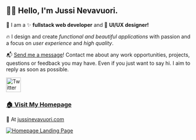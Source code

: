 ## 👋🏻 Hello, I'm Jussi Nevavuori.

💬 I am a ✨ **fullstack web developer** and 🎨 **UI/UX designer!**

🔥 I design and create _functional and beautiful applications_ with passion and a focus on _user experience_ and _high quality_.

📬 [Send me a message](https://jussinevavuori.com/contact/)! Contact me about any work opportunities, projects, questions or feedback you may have. Even if you just want to say hi. I aim to reply as soon as possible.

<div class="social-icons">
  <div class="social-icons-image">
    <a href="[http://www.twitter.com](https://twitter.com/jussinevavuori)">
      <img
        src="http://jonbennallick.co.uk/wp-content/uploads/2012/11/Twitter-Logo-Icon-by-Jon-Bennallick-02-300x300.png"
        alt="Twitter Icon"
        width="40"
        height="40"
      >
    </a>
  </div>
</div>


### [🏠 Visit My Homepage](https://jussinevavuori.com/)
🎨
At [jussinevavuori.com](https://jussinevavuori.com)

[![Homepage Landing Page](https://jussinevavuori.com/api/ogimage?path=/)](https://jussinevavuori.com/)

<!--
**Jussinevavuori/jussinevavuori** is a ✨ _special_ ✨ repository because its `README.md` (this file) appears on your GitHub profile.

Here are some ideas to get you started:

- 🔭 I’m currently working on ...
- 🌱 I’m currently learning ..
- 👯 I’m looking to collaborate on ...
- 🤔 I’m looking for help with ...
- 💬 Ask me about ...
- 📫 How to reach me: ...
- 😄 Pronouns: ...
- ⚡ Fun fact: ...
-->
 

